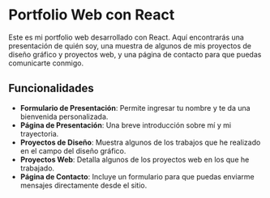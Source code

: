 # Portfolio Web con React

Este es mi portfolio web desarrollado con React. Aquí encontrarás una presentación de quién soy, una muestra de algunos de mis proyectos de diseño gráfico y proyectos web, y una página de contacto para que puedas comunicarte conmigo.

## Funcionalidades

- **Formulario de Presentación**: Permite ingresar tu nombre y te da una bienvenida personalizada.
- **Página de Presentación**: Una breve introducción sobre mí y mi trayectoria.
- **Proyectos de Diseño**: Muestra algunos de los trabajos que he realizado en el campo del diseño gráfico.
- **Proyectos Web**: Detalla algunos de los proyectos web en los que he trabajado.
- **Página de Contacto**: Incluye un formulario para que puedas enviarme mensajes directamente desde el sitio.


